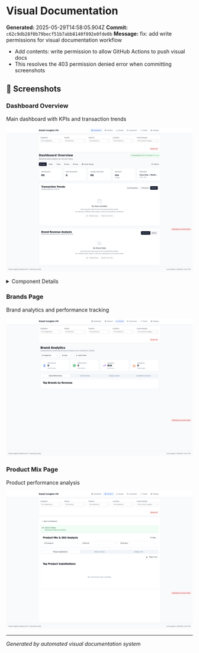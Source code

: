 # Visual Documentation

**Generated:** 2025-05-29T14:58:05.904Z
**Commit:** `c62c9db28f0b79becf51b7abb8140f892e0fde0b`
**Message:** fix: add write permissions for visual documentation workflow

- Add contents: write permission to allow GitHub Actions to push visual docs
- This resolves the 403 permission denied error when committing screenshots

## 📱 Screenshots

### Dashboard Overview

Main dashboard with KPIs and transaction trends

![Dashboard Overview](./dashboard-overview.png)

<details>
<summary>Component Details</summary>

#### kpi metrics
![kpi-metrics](./dashboard-overview-kpi-metrics.png)

</details>

### Brands Page

Brand analytics and performance tracking

![Brands Page](./brands-page.png)

### Product Mix Page

Product performance analysis

![Product Mix Page](./product-mix-page.png)

---
*Generated by automated visual documentation system*
